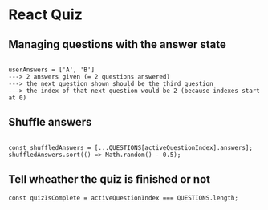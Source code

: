 # React Quiz

## Managing questions with the answer state

```

userAnswers = ['A', 'B'] 
---> 2 answers given (= 2 questions answered)
---> the next question shown should be the third question
---> the index of that next question would be 2 (because indexes start at 0)

```

## Shuffle answers

```

const shuffledAnswers = [...QUESTIONS[activeQuestionIndex].answers];
shuffledAnswers.sort(() => Math.random() - 0.5);

```

## Tell wheather the quiz is finished or not

```
const quizIsComplete = activeQuestionIndex === QUESTIONS.length;

```
